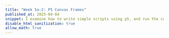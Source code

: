 ```yaml
---
title: "Week 5a-2: P5 Canvas Frames"
published_at: 2025-04-04
snippet: I examine how to write simple scripts using p5, and run the code embedded on the deno.js server.
disable_html_sanitization: true
allow_math: true
---
```

<script src="./scripts/p5.js"></script>

<script>
	function setup() {
		createCanvas(400, 400)
	}

	function draw() {
		background(200)
	}
</script>